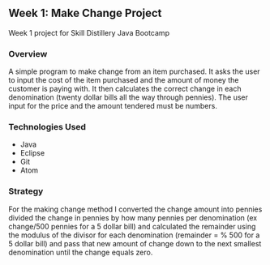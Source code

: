 ## Week 1: Make Change Project

Week 1 project for Skill Distillery Java Bootcamp

### Overview

A simple program to make change from an item purchased.  It asks the user to input the cost of the item purchased and the amount of money the customer is paying  with. It then calculates the correct change in each denomination (twenty dollar bills all the way through pennies).
The user input for the price and the amount tendered must be numbers.

### Technologies Used

* Java
* Eclipse
* Git
* Atom


### Strategy

For the making change method I converted the change amount into pennies divided the change in pennies by how many pennies per denomination (ex change/500 pennies for a 5 dollar bill) and calculated the remainder using the modulus of the divisor for each denomination (remainder = % 500 for a 5 dollar bill) and pass that new amount of change down to the next smallest denomination until the change equals zero.
